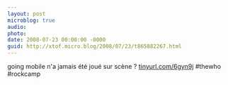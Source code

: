 ```yaml
---
layout: post
microblog: true
audio: 
photo: 
date: 2008-07-23 00:00:00 -0000
guid: http://xtof.micro.blog/2008/07/23/t865882267.html
---
```

going mobile n'a jamais été joué sur scène ? [tinyurl.com/6gyn9j](http://tinyurl.com/6gyn9j) #thewho #rockcamp

